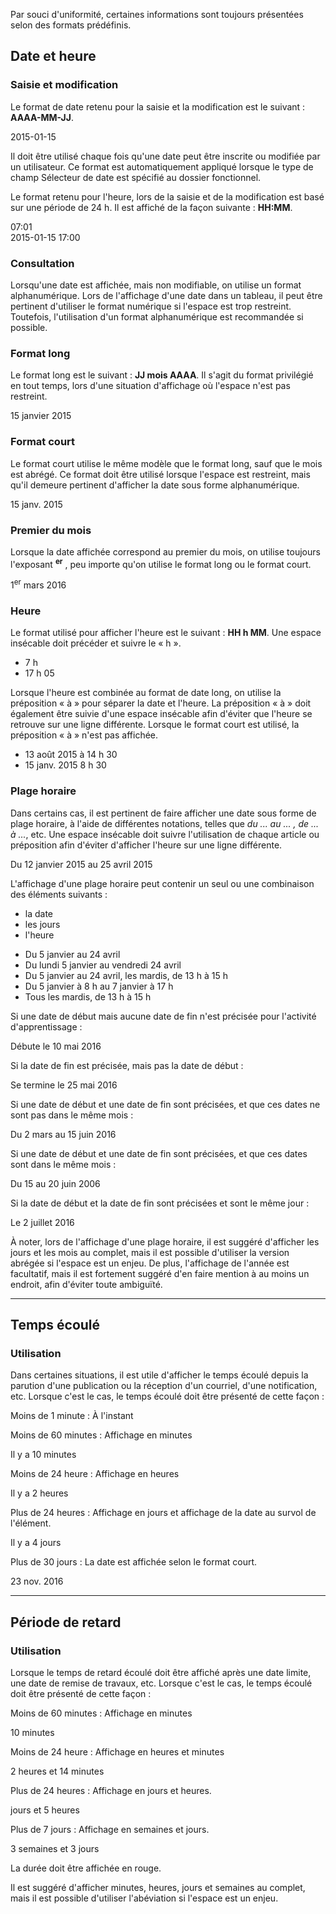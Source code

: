 Par souci d'uniformité, certaines informations sont toujours présentées selon des formats prédéfinis.

## Date et heure
### Saisie et modification
Le format de date retenu pour la saisie et la modification est le suivant : **AAAA-MM-JJ**.

<m-panel>2015-01-15</m-panel>

Il doit être utilisé chaque fois qu'une date peut être inscrite ou modifiée par un utilisateur. Ce format est automatiquement appliqué lorsque le type de champ Sélecteur de date est spécifié au dossier fonctionnel.

Le format retenu pour l'heure, lors de la saisie et de la modification est basé sur une période de 24 h. Il est affiché de la façon suivante : **HH:MM**.

<m-panel>07:01<br/>2015-01-15 17:00</m-panel>

### Consultation
Lorsqu'une date est affichée, mais non modifiable, on utilise un format alphanumérique. Lors de l'affichage d'une date dans un tableau, il peut être pertinent d'utiliser le format numérique si l'espace est trop restreint. Toutefois, l'utilisation d'un format alphanumérique est recommandée si possible.

### Format long
Le format long est le suivant : **JJ mois AAAA**. Il s'agit du format privilégié en tout temps, lors d'une situation d'affichage où l'espace n'est pas restreint.

<m-panel>15 janvier 2015</m-panel>

### Format court
Le format court utilise le même modèle que le format long, sauf que le mois est abrégé. Ce format doit être utilisé lorsque l'espace est restreint, mais qu'il demeure pertinent d'afficher la date sous forme alphanumérique.

<m-panel>15 janv. 2015</m-panel>

### Premier du mois
Lorsque la date affichée correspond au premier du mois, on utilise toujours l'exposant <sup>**er**</sup> , peu importe qu'on utilise le format long ou le format court.

<m-panel>1<sup>er</sup> mars 2016</m-panel>

### Heure
Le format utilisé pour afficher l'heure est le suivant : **HH h MM**. Une espace insécable doit précéder et suivre le « h ».

<m-panel>
    <ul class="m-u--bullet-list">
        <li>7 h</li>
        <li>17 h 05</li>
    </ul>
</m-panel>

Lorsque l'heure est combinée au format de date long, on utilise la préposition « à » pour séparer la date et l'heure. La préposition « à » doit également être suivie d'une espace insécable afin d'éviter que l'heure se retrouve sur une ligne différente. Lorsque le format court est utilisé, la préposition « à » n'est pas affichée.

<m-panel>
    <ul class="m-u--bullet-list">
        <li>13 août 2015 à 14 h 30</li>
        <li>15 janv. 2015 8 h 30</li>
    </ul>
</m-panel>

### Plage horaire
Dans certains cas, il est pertinent de faire afficher une date sous forme de plage horaire, à l'aide de différentes notations, telles que *du ... au ... , de ... à ...*, etc. Une espace insécable doit suivre l'utilisation de chaque article ou préposition afin d'éviter d'afficher l'heure sur une ligne différente.

<m-panel>Du 12 janvier 2015 au 25 avril 2015</m-panel>

L'affichage d'une plage horaire peut contenir un seul ou une combinaison des éléments suivants :
<ul class="m-u--bullet-list">
        <li>la date</li>
        <li>les jours</li>
        <li>l'heure</li>
    </ul>

<m-panel>
    <ul class="m-u--bullet-list">
        <li>Du 5 janvier au 24 avril</li>
        <li>Du lundi 5 janvier au vendredi 24 avril</li>
        <li>Du 5 janvier au 24 avril, les mardis, de 13 h à 15 h</li>
        <li>Du 5 janvier à 8 h au 7 janvier à 17 h</li>
        <li>Tous les mardis, de 13 h à 15 h</li>
    </ul>
</m-panel>

Si une date de début mais aucune date de fin n'est précisée pour l'activité d'apprentissage :

<m-panel>Débute le 10 mai 2016</m-panel>

Si la date de fin est précisée, mais pas la date de début :

<m-panel>Se termine le 25 mai 2016</m-panel>

Si une date de début et une date de fin sont précisées, et que ces dates ne sont pas dans le même mois :

<m-panel>Du 2 mars au 15 juin 2016</m-panel>

Si une date de début et une date de fin sont précisées, et que ces dates sont dans le même mois :

<m-panel>Du 15 au 20 juin 2006</m-panel>

Si la date de début et la date de fin sont précisées et sont le même jour :

<m-panel>Le 2 juillet 2016</m-panel>

À noter, lors de l'affichage d'une plage horaire, il est suggéré d'afficher les jours et les mois au complet, mais il est possible d'utiliser la version abrégée si l'espace est un enjeu. De plus, l'affichage de l'année est facultatif, mais il est fortement suggéré d'en faire mention à au moins un endroit, afin d'éviter toute ambiguïté.

<hr/>

<h2>Temps écoulé</h2>
<h3>Utilisation</h3>
Dans certaines situations, il est utile d'afficher le temps écoulé depuis la parution d'une publication ou la réception d'un courriel, d'une notification, etc. Lorsque c'est le cas, le temps écoulé doit être présenté de cette façon :

Moins de 1 minute : À l'instant

Moins de 60 minutes : Affichage en minutes

<m-panel>Il y a 10 minutes</m-panel>

Moins de 24 heure : Affichage en heures

<m-panel>Il y a 2 heures</m-panel>

Plus de 24 heures : Affichage en jours et affichage de la date au survol de l'élément.

<m-panel>Il y a 4 jours</m-panel>

Plus de 30 jours : La date est affichée selon le format court.

<m-panel>23 nov. 2016</m-panel>

<hr/>

<h2>Période de retard</h2>
<h3>Utilisation</h3>
Lorsque le temps de retard écoulé doit être affiché après une date limite, une date de remise de travaux, etc. Lorsque c'est le cas, le temps écoulé doit être présenté de cette façon :

Moins de 60 minutes : Affichage en minutes

<m-panel>10 minutes</m-panel>

Moins de 24 heure : Affichage en heures et minutes

<m-panel>2 heures et 14 minutes</m-panel>

Plus de 24 heures : Affichage en jours et heures.

<m-panel>jours et 5 heures</m-panel>

Plus de 7 jours : Affichage en semaines et jours.

<m-panel>3 semaines et 3 jours</m-panel>

La durée doit être affichée en rouge.

Il est suggéré d'afficher minutes, heures, jours et semaines au complet, mais il est possible d'utiliser l'abéviation si l'espace est un enjeu.